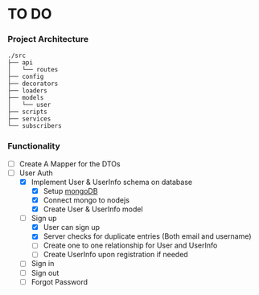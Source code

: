 # TO DO

### Project Architecture

```
./src
├── api
│   └── routes
├── config
├── decorators
├── loaders
├── models
│   └── user
├── scripts
├── services
└── subscribers
```

### Functionality
- [ ] Create A Mapper for the DTOs
- [ ] User Auth
  - [x] Implement User & UserInfo schema on database
    - [x] Setup [mongoDB](https://www.mongodb.com/)
    - [x] Connect mongo to nodejs
    - [x] Create User & UserInfo model
  - [ ] Sign up
      - [x] User can sign up
      - [x] Server checks for duplicate entries (Both email and username)
      - [ ] Create one to one relationship for User and UserInfo
      - [ ] Create UserInfo upon registration if needed
  - [ ] Sign in
  - [ ] Sign out
  - [ ] Forgot Password
